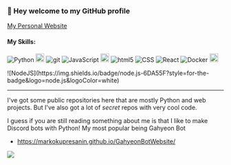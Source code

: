 ### 👋 Hey welcome to my GitHub profile

[My Personal Website](https://markokupresanin.github.io/KaptainKermit1/)  


#### My Skills:
<p>
<img alt="Python" src="https://img.shields.io/badge/Python%20-%2314354C.svg?style=flat-square&logo=python&logoColor=white" />
<img alt="java" src="https://img.shields.io/badge/java-%23ED8B00.svg?style=for-the-badge&logo=java&logoColor=white" style="height:20px;"/>
<img alt="git" src="https://img.shields.io/badge/-Git-F05032?style=flat-square&logo=git&logoColor=white" />
<img alt="JavaScript" src="https://img.shields.io/badge/JavaScript%20-%23F7DF1E.svg?style=flat-square&logo=javascript&logoColor=black" />
<img alt="linux" src="https://img.shields.io/badge/Linux-FCC624?style=for-the-badge&logo=linux&logoColor=black" style="height:20px;"/>
<img alt="html5" src="https://img.shields.io/badge/-HTML5-E34F26?style=flat-square&logo=html5&logoColor=white" />
<img alt="CSS" src="https://img.shields.io/badge/CSS%20-%231572B6.svg?style=flat-square&logo=css3&logoColor=white" />
<img alt="React" src="https://img.shields.io/badge/-React-45b8d8?style=flat-square&logo=react&logoColor=white" />
<img alt="Docker" src="https://img.shields.io/badge/-Docker-46a2f1?style=flat-square&logo=docker&logoColor=white" />
<img alt="Bitwarden" src="https://img.shields.io/badge/Bitwarden-175DDC.svg?style=for-the-badge&logo=Bitwarden&logoColor=white" style="height:20px;"/>
</p>
![NodeJS](https://img.shields.io/badge/node.js-6DA55F?style=for-the-badge&logo=node.js&logoColor=white)

<hr/>
<!--https://github.com/Ileriayo/markdown-badges-->

I've got some public repositories here that are mostly Python and web projects. But I've also got a lot of *secret* repos with very cool code.

I guess if you are still reading something about me is that I like to make Discord bots with Python!
My most popular being Gahyeon Bot

   * https://markokupresanin.github.io/GahyeonBotWebsite/
<a href="https://top.gg/bot/813634913885618197">
  <img src="https://top.gg/api/widget/813634913885618197.svg">
</a>
  
  
<!-- #### Stats // btw when i add this back keep the markdown at the beginning! -->
<!--![Anurag's GitHub stats](https://github-readme-stats.vercel.app/api?username=MarkoKupresanin&show_icons=true&theme=tokyonight)-->
<!--THEMES FOR THE WIDGET THING:    dark, radical, merko, gruvbox, tokyonight, onedark, cobalt, synthwave, highcontrast, dracula -->
